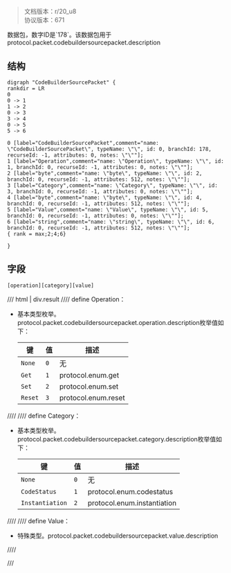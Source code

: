 # <!-- md:samp CodeBuilderSourcePacket -->

> 文档版本：r/20_u8<br/>协议版本：671

<!-- md:samp CodeBuilderSourcePacket -->数据包，数字ID是`178`。该数据包用于protocol.packet.codebuildersourcepacket.description

## 结构

```viz
digraph "CodeBuilderSourcePacket" {
rankdir = LR
0
0 -> 1
1 -> 2
0 -> 3
3 -> 4
0 -> 5
5 -> 6

0 [label="CodeBuilderSourcePacket",comment="name: \"CodeBuilderSourcePacket\", typeName: \"\", id: 0, branchId: 178, recurseId: -1, attributes: 0, notes: \"\""];
1 [label="Operation",comment="name: \"Operation\", typeName: \"\", id: 1, branchId: 0, recurseId: -1, attributes: 0, notes: \"\""];
2 [label="byte",comment="name: \"byte\", typeName: \"\", id: 2, branchId: 0, recurseId: -1, attributes: 512, notes: \"\""];
3 [label="Category",comment="name: \"Category\", typeName: \"\", id: 3, branchId: 0, recurseId: -1, attributes: 0, notes: \"\""];
4 [label="byte",comment="name: \"byte\", typeName: \"\", id: 4, branchId: 0, recurseId: -1, attributes: 512, notes: \"\""];
5 [label="Value",comment="name: \"Value\", typeName: \"\", id: 5, branchId: 0, recurseId: -1, attributes: 0, notes: \"\""];
6 [label="string",comment="name: \"string\", typeName: \"\", id: 6, branchId: 0, recurseId: -1, attributes: 512, notes: \"\""];
{ rank = max;2;4;6}

}

```

## 字段

```title='CodeBuilderSourcePacket'
[operation][category][value]
```

/// html | div.result
//// define
Operation：<!-- md:samp byte -->

- 基本类型枚举。protocol.packet.codebuildersourcepacket.operation.description枚举值如下：

  |键|值|描述|
  |---|---|---|
  |`None`|`0`|无|
  |`Get`|`1`|protocol.enum.get|
  |`Set`|`2`|protocol.enum.set|
  |`Reset`|`3`|protocol.enum.reset|



////
//// define
Category：<!-- md:samp byte -->

- 基本类型枚举。protocol.packet.codebuildersourcepacket.category.description枚举值如下：

  |键|值|描述|
  |---|---|---|
  |`None`|`0`|无|
  |`CodeStatus`|`1`|protocol.enum.codestatus|
  |`Instantiation`|`2`|protocol.enum.instantiation|



////
//// define
Value：[<!-- md:samp string -->](../types/string.md)

- 特殊类型。protocol.packet.codebuildersourcepacket.value.description


////

///

